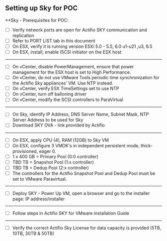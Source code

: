 ## Setting up Sky for POC


**Sky - Prerequisites for POC:
	
- [ ] Verify network ports are open for Actifio SKY communication and replication
- [ ] Refer to PORT LIST tab in this document
- [ ] On ESX, verify it is running version ESXi 5.0 - 5.5, 6.0 u1-u21 ,u3, 6.5
- [ ] On ESX, install, enable ISCSI initiator on the ESX host
-----------------
- [ ] On vCenter, disable PowerManagement, ensure that power management for the ESX host is set to High Performance.
- [ ] On vCenter, do not use VMware Tools periodic time synchronization for the Actifio Sky appliances’ VM. Use NTP instead.
- [ ] On vCenter, verify ESX TimeSettings set to use NTP
- [ ] On vCenter, turn off balloning driver
- [ ] On vCenter, modify the SCSI controllers to ParaVirtual 
-----------------  
- [ ] On Sky, identify IP Address, DNS Server Name, Subnet Mask, NTP Server Address to be used for Sky
- [ ] Download SKY OVA - link provided by Actifio 
-----------------
- [ ] On ESX, apply CPU (4), RAM (12GB) to Sky VM
- [ ] On ESX, configure 3 VMDK's in independent persistent mode, thick-provisioned, eager 0.
- [ ] 1 x 400 GB = Primary Pool (0:0 controller)
- [ ] TBD TB   = Snapshot Pool (1:x controller)
- [ ] TBD TB   = Dedup Pool (2:x controller) 
- [ ] The controllers for the Actifio Snapshot Pool and Dedup Pool must be set to VMware Paravirtual.
-----------------   
- [ ] Deploy SKY - Power Up VM, open a browser and go to the installer page:  IP address/installer
-----------------   
- [ ] Follow steps in Actifio SKY for VMware installation Guide
-----------------   
- [ ] Verify the correct Actifio Sky License for data capacity is provided (5TB, 10TB, 30TB & 50TB)
